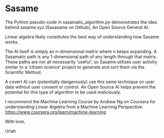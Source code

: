 # Sasame

The Python pseudo-code in sasamatic_algorithm.py demonstrates the idea behind sasame.xyz (Sasasame on Github), An Open Source General AI.

Linear algebra likely constitutes the best way of understanding how Sasame works.

The AI itself is simply an n-dimensional matrix where n keeps expanding. A Sasamatic path is any 1-dimensional path of any length through that matrix. These paths are not all necessarily 'useful', so Sasame utilizes user activity similar to a 'citizen science' project to generate and sort them via the Scientific Method.

A covert AI can (potentially dangerously) use this same technique on user data without user consent or control. An Open Source AI helps prevent the potential for this type of algorithm to be used maliciously.

I recommend the Machine Learning Course by Andrew Ng on Coursera for understanding Linear Algebra from a Machine Learning Perspective.
https://www.coursera.org/learn/machine-learning

With love,

Uriah

